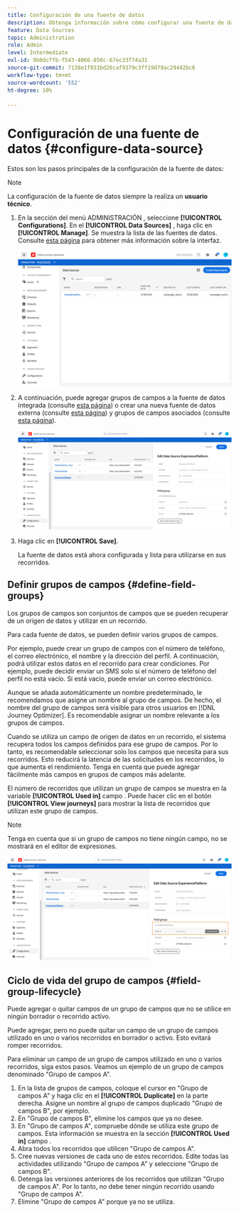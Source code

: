 ```yaml
---
title: Configuración de una fuente de datos
description: Obtenga información sobre cómo configurar una fuente de datos
feature: Data Sources
topic: Administration
role: Admin
level: Intermediate
exl-id: 9b0dcffb-f543-4066-850c-67ec33f74a31
source-git-commit: 7138e1f031bd26caf9379c3ff19d79ac29442bc6
workflow-type: tm+mt
source-wordcount: '552'
ht-degree: 10%

---
```


# Configuración de una fuente de datos {#configure-data-source}

Estos son los pasos principales de la configuración de la fuente de datos:

>[!NOTE]
>
>La configuración de la fuente de datos siempre la realiza un **usuario técnico**.

1. En la sección del menú ADMINISTRACIÓN , seleccione **[!UICONTROL Configurations]**. En el  **[!UICONTROL Data Sources]** , haga clic en **[!UICONTROL Manage]**. Se muestra la lista de las fuentes de datos. Consulte [esta página](../user-interface.md) para obtener más información sobre la interfaz.

   ![](../assets/journey18.png)

1. A continuación, puede agregar grupos de campos a la fuente de datos integrada (consulte [esta página](../datasource/adobe-experience-platform-data-source.md)) o crear una nueva fuente de datos externa (consulte [esta página](../datasource/external-data-sources.md)) y grupos de campos asociados (consulte [esta página](../datasource/configure-data-sources.md#define-field-groups)).

   ![](../assets/journey23.png)

1. Haga clic en **[!UICONTROL Save]**.

   La fuente de datos está ahora configurada y lista para utilizarse en sus recorridos.

## Definir grupos de campos {#define-field-groups}

Los grupos de campos son conjuntos de campos que se pueden recuperar de un origen de datos y utilizar en un recorrido.

Para cada fuente de datos, se pueden definir varios grupos de campos.

Por ejemplo, puede crear un grupo de campos con el número de teléfono, el correo electrónico, el nombre y la dirección del perfil. A continuación, podrá utilizar estos datos en el recorrido para crear condiciones. Por ejemplo, puede decidir enviar un SMS solo si el número de teléfono del perfil no está vacío. Si está vacío, puede enviar un correo electrónico.

Aunque se añada automáticamente un nombre predeterminado, le recomendamos que asigne un nombre al grupo de campos. De hecho, el nombre del grupo de campos será visible para otros usuarios en [!DNL Journey Optimizer]. Es recomendable asignar un nombre relevante a los grupos de campos.

Cuando se utiliza un campo de origen de datos en un recorrido, el sistema recupera todos los campos definidos para ese grupo de campos. Por lo tanto, es recomendable seleccionar solo los campos que necesita para sus recorridos. Esto reducirá la latencia de las solicitudes en los recorridos, lo que aumenta el rendimiento. Tenga en cuenta que puede agregar fácilmente más campos en grupos de campos más adelante.

El número de recorridos que utilizan un grupo de campos se muestra en la variable **[!UICONTROL Used in]** campo . Puede hacer clic en el botón **[!UICONTROL View journeys]** para mostrar la lista de recorridos que utilizan este grupo de campos.

>[!NOTE]
>
>Tenga en cuenta que si un grupo de campos no tiene ningún campo, no se mostrará en el editor de expresiones.

![](../assets/journey3bis.png)

## Ciclo de vida del grupo de campos {#field-group-lifecycle}

Puede agregar o quitar campos de un grupo de campos que no se utilice en ningún borrador o recorrido activo.

Puede agregar, pero no puede quitar un campo de un grupo de campos utilizado en uno o varios recorridos en borrador o activo. Esto evitará romper recorridos.

Para eliminar un campo de un grupo de campos utilizado en uno o varios recorridos, siga estos pasos. Veamos un ejemplo de un grupo de campos denominado &quot;Grupo de campos A&quot;.

1. En la lista de grupos de campos, coloque el cursor en &quot;Grupo de campos A&quot; y haga clic en el **[!UICONTROL Duplicate]** en la parte derecha. Asigne un nombre al grupo de campos duplicado &quot;Grupo de campos B&quot;, por ejemplo.
1. En &quot;Grupo de campos B&quot;, elimine los campos que ya no desee.
1. En &quot;Grupo de campos A&quot;, compruebe dónde se utiliza este grupo de campos. Esta información se muestra en la sección **[!UICONTROL Used in]** campo .
1. Abra todos los recorridos que utilicen &quot;Grupo de campos A&quot;.
1. Cree nuevas versiones de cada uno de estos recorridos. Edite todas las actividades utilizando &quot;Grupo de campos A&quot; y seleccione &quot;Grupo de campos B&quot;.
1. Detenga las versiones anteriores de los recorridos que utilizan &quot;Grupo de campos A&quot;. Por lo tanto, no debe tener ningún recorrido usando &quot;Grupo de campos A&quot;.
1. Elimine &quot;Grupo de campos A&quot; porque ya no se utiliza.
